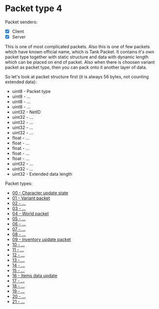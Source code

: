 # Packet type 4

Packet senders:
- [x] Client
- [x] Server

This is one of most complicated packets. Also this is one of few packets which have known official name, which is Tank Packet. It contains it's own packet type together with static structure and data with dynamic length which can be placed on end of packet. Also when there is choosen variant packet as packet type, then you can pack onto it another layer of data.

So let's look at packet structure first (it is always 56 bytes, not counting extended data):
- uint8 - Packet type
- uint8 - ...
- uint8 - ...
- uint8 - ...
- uint32 - NetID
- uint32 - ...
- uint32 - ...
- uint32 - ...
- uint32 - ...
- float - ...
- float - ...
- float - ...
- float - ...
- float - ...
- uint32 - ...
- uint32 - ...
- uint32 - Extended data length




Packet types:
- [00 - Character update state](tank_packets/type00.md)
- [01 - Variant packet](tank_packets/type01.md)
- [02 - ...](tank_packets/type02.md)
- [03 - ...](tank_packets/type03.md)
- [04 - World packet](tank_packets/type04.md)
- [05 - ...](tank_packets/type05.md)
- [06 - ...](tank_packets/type06.md)
- [07 - ...](tank_packets/type07.md)
- [08 - ...](tank_packets/type08.md)
- [09 - Inventory update packet](tank_packets/type09.md)
- [10 - ...](tank_packets/type10.md)
- [11 - ...](tank_packets/type11.md)
- [12 - ...](tank_packets/type12.md)
- [13 - ...](tank_packets/type13.md)
- [14 - ...](tank_packets/type14.md)
- [15 - ...](tank_packets/type15.md)
- [16 - Items data update](tank_packets/type16.md)
- [17 - ...](tank_packets/type17.md)
- [18 - ...](tank_packets/type18.md)
- [19 - ...](tank_packets/type19.md)
- [20 - ...](tank_packets/type20.md)
- [21 - ...](tank_packets/type21.md)
